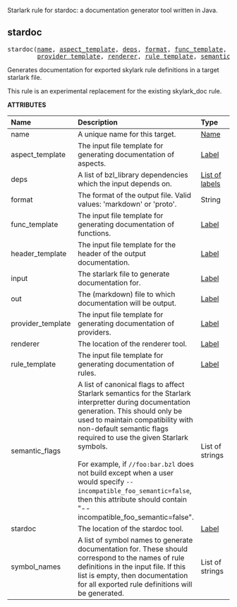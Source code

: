 <!-- Generated with Stardoc: http://skydoc.bazel.build -->

Starlark rule for stardoc: a documentation generator tool written in Java.

<a id="#stardoc"></a>

## stardoc

<pre>
stardoc(<a href="#stardoc-name">name</a>, <a href="#stardoc-aspect_template">aspect_template</a>, <a href="#stardoc-deps">deps</a>, <a href="#stardoc-format">format</a>, <a href="#stardoc-func_template">func_template</a>, <a href="#stardoc-header_template">header_template</a>, <a href="#stardoc-input">input</a>, <a href="#stardoc-out">out</a>,
        <a href="#stardoc-provider_template">provider_template</a>, <a href="#stardoc-renderer">renderer</a>, <a href="#stardoc-rule_template">rule_template</a>, <a href="#stardoc-semantic_flags">semantic_flags</a>, <a href="#stardoc-stardoc">stardoc</a>, <a href="#stardoc-symbol_names">symbol_names</a>)
</pre>


Generates documentation for exported skylark rule definitions in a target starlark file.

This rule is an experimental replacement for the existing skylark_doc rule.


**ATTRIBUTES**


| Name  | Description | Type | Mandatory | Default |
| :------------- | :------------- | :------------- | :------------- | :------------- |
| <a id="stardoc-name"></a>name |  A unique name for this target.   | <a href="https://bazel.build/docs/build-ref.html#name">Name</a> | required |  |
| <a id="stardoc-aspect_template"></a>aspect_template |  The input file template for generating documentation of aspects.   | <a href="https://bazel.build/docs/build-ref.html#labels">Label</a> | optional | //stardoc:templates/markdown_tables/aspect.vm |
| <a id="stardoc-deps"></a>deps |  A list of bzl_library dependencies which the input depends on.   | <a href="https://bazel.build/docs/build-ref.html#labels">List of labels</a> | optional | [] |
| <a id="stardoc-format"></a>format |  The format of the output file. Valid values: 'markdown' or 'proto'.   | String | optional | "markdown" |
| <a id="stardoc-func_template"></a>func_template |  The input file template for generating documentation of functions.   | <a href="https://bazel.build/docs/build-ref.html#labels">Label</a> | optional | //stardoc:templates/markdown_tables/func.vm |
| <a id="stardoc-header_template"></a>header_template |  The input file template for the header of the output documentation.   | <a href="https://bazel.build/docs/build-ref.html#labels">Label</a> | optional | //stardoc:templates/markdown_tables/header.vm |
| <a id="stardoc-input"></a>input |  The starlark file to generate documentation for.   | <a href="https://bazel.build/docs/build-ref.html#labels">Label</a> | optional | None |
| <a id="stardoc-out"></a>out |  The (markdown) file to which documentation will be output.   | <a href="https://bazel.build/docs/build-ref.html#labels">Label</a> | required |  |
| <a id="stardoc-provider_template"></a>provider_template |  The input file template for generating documentation of providers.   | <a href="https://bazel.build/docs/build-ref.html#labels">Label</a> | optional | //stardoc:templates/markdown_tables/provider.vm |
| <a id="stardoc-renderer"></a>renderer |  The location of the renderer tool.   | <a href="https://bazel.build/docs/build-ref.html#labels">Label</a> | optional | //stardoc:renderer |
| <a id="stardoc-rule_template"></a>rule_template |  The input file template for generating documentation of rules.   | <a href="https://bazel.build/docs/build-ref.html#labels">Label</a> | optional | //stardoc:templates/markdown_tables/rule.vm |
| <a id="stardoc-semantic_flags"></a>semantic_flags |  A list of canonical flags to affect Starlark semantics for the Starlark interpretter during documentation generation. This should only be used to maintain compatibility with non-default semantic flags required to use the given Starlark symbols.<br><br>For example, if <code>//foo:bar.bzl</code> does not build except when a user would specify <code>--incompatible_foo_semantic=false</code>, then this attribute should contain "--incompatible_foo_semantic=false".   | List of strings | optional | [] |
| <a id="stardoc-stardoc"></a>stardoc |  The location of the stardoc tool.   | <a href="https://bazel.build/docs/build-ref.html#labels">Label</a> | optional | //stardoc:stardoc |
| <a id="stardoc-symbol_names"></a>symbol_names |  A list of symbol names to generate documentation for. These should correspond to the names of rule definitions in the input file. If this list is empty, then documentation for all exported rule definitions will be generated.   | List of strings | optional | [] |


